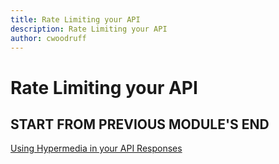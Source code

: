 ```yaml
---
title: Rate Limiting your API
description: Rate Limiting your API
author: cwoodruff
---
```

# Rate Limiting your API

## START FROM PREVIOUS MODULE'S END
[Using Hypermedia in your API Responses](using-hypermedia-in-your-api-responses.md)